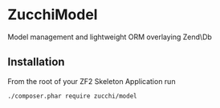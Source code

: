 ZucchiModel
==============

Model management and lightweight ORM overlaying Zend\Db

Installation
------------

From the root of your ZF2 Skeleton Application run

    ./composer.phar require zucchi/model


